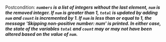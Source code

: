 Postcondition: ***`numbers` is a list of integers without the last element, `num` is the removed integer. If `num` is greater than 1, `total` is updated by adding `num` and `count` is incremented by 1. If `num` is less than or equal to 1, the message 'Skipping non-positive number: num' is printed. In either case, the state of the variables `total` and `count` may or may not have been altered based on the value of `num`.***